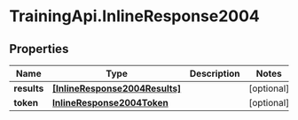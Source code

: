 # TrainingApi.InlineResponse2004

## Properties
Name | Type | Description | Notes
------------ | ------------- | ------------- | -------------
**results** | [**[InlineResponse2004Results]**](InlineResponse2004Results.md) |  | [optional] 
**token** | [**InlineResponse2004Token**](InlineResponse2004Token.md) |  | [optional] 


